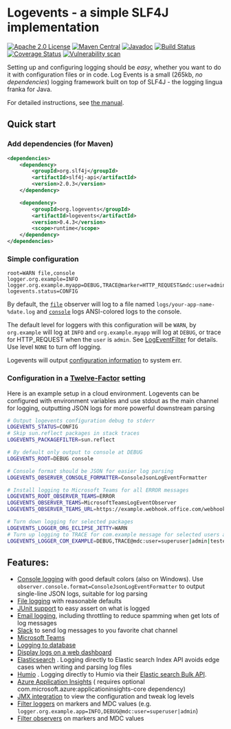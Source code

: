 # Logevents - a simple SLF4J implementation

[![Apache 2.0 License](https://img.shields.io/badge/License-Apache%202.0-blue.svg)](https://opensource.org/licenses/Apache-2.0)
[![Maven Central](https://maven-badges.herokuapp.com/maven-central/org.logevents/logevents/badge.svg)](https://maven-badges.herokuapp.com/maven-central/org.logevents/logevents)
[![Javadoc](https://img.shields.io/badge/javadoc-logevents-blue)](https://jhannes.github.io/logevents/apidocs/)
[![Build Status](https://github.com/jhannes/logevents/workflows/Java%20CI/badge.svg)](https://github.com/jhannes/logevents/actions/workflows/delivery.yml)
[![Coverage Status](https://coveralls.io/repos/github/jhannes/logevents/badge.svg?branch=main)](https://coveralls.io/github/jhannes/logevents?branch=main)
[![Vulnerability scan](https://snyk.io/test/github/jhannes/logevents/badge.svg?targetFile=pom.xml)](https://snyk.io/test/github/jhannes/logevents?targetFile=pom.xml)

Setting up and configuring logging should be *easy*, whether you want to do it with configuration files or in code. Log
Events is a small (265kb, *no dependencies*) logging framework built on top of SLF4J - the logging lingua franka for
Java.

For detailed instructions, see [the manual](MANUAL.md).

## Quick start

### Add dependencies (for Maven)

```xml
<dependencies>
    <dependency>
        <groupId>org.slf4j</groupId>
        <artifactId>slf4j-api</artifactId>
        <version>2.0.3</version>
    </dependency>

    <dependency>
        <groupId>org.logevents</groupId>
        <artifactId>logevents</artifactId>
        <version>0.4.3</version>
        <scope>runtime</scope>
    </dependency>
</dependencies>
```

### Simple configuration

```properties
root=WARN file,console
logger.org.example=INFO
logger.org.example.myapp=DEBUG,TRACE@marker=HTTP_REQUEST&mdc:user=admin
logevents.status=CONFIG
```

By default, the [`file`](https://jhannes.github.io/logevents/apidocs/org/logevents/observers/FileLogEventObserver.html) observer will log to a file named `logs/your-app-name-%date.log` and [`console`](https://jhannes.github.io/logevents/apidocs/org/logevents/observers/ConsoleLogEventObserver.html) logs ANSI-colored logs to the console.

The default level for loggers with this configuration will be `WARN`, by `org.example` will log at `INFO` and `org.example.myapp` will log at `DEBUG`, or trace for HTTP_REQUEST when the `user` is `admin`. See [LogEventFilter](https://jhannes.github.io/logevents/apidocs/org/logevents/impl/LogEventFilter.html) for details. Use level `NONE` to turn off logging.

Logevents will output [configuration information](https://jhannes.github.io/logevents/apidocs/org/logevents/status/package-summary.html) to system err.

### Configuration in a [Twelve-Factor](https://12factor.net/) setting

Here is an example setup in a cloud environment. Logevents can be configured with environment variables and use stdout as the main channel for logging, outputting JSON logs for more powerful downstream parsing

```bash
# Output logevents configuration debug to stderr
LOGEVENTS_STATUS=CONFIG
# Skip sun.reflect packages in stack traces
LOGEVENTS_PACKAGEFILTER=sun.reflect

# By default only output to console at DEBUG
LOGEVENTS_ROOT=DEBUG console

# Console format should be JSON for easier log parsing
LOGEVENTS_OBSERVER_CONSOLE_FORMATTER=ConsoleJsonLogEventFormatter

# Install logging to Microsoft Teams for all ERROR messages
LOGEVENTS_ROOT_OBSERVER_TEAMS=ERROR
LOGEVENTS_OBSERVER_TEAMS=MicrosoftTeamsLogEventObserver
LOGEVENTS_OBSERVER_TEAMS_URL=https://example.webhook.office.com/webhookb2/...

# Turn down logging for selected packages
LOGEVENTS_LOGGER_ORG_ECLIPSE_JETTY=WARN
# Turn up logging to TRACE for com.example message for selected users are
LOGEVENTS_LOGGER_COM_EXAMPLE=DEBUG,TRACE@mdc:user=superuser|admin|tester
```


## Features:

* [Console logging](https://jhannes.github.io/logevents/apidocs/org/logevents/observers/ConsoleLogEventObserver.html)
  with good default colors (also on Windows). Use `observer.console.format=ConsoleJsonLogEventFormatter` to output
  single-line JSON logs, suitable for log parsing
* [File logging](https://jhannes.github.io/logevents/apidocs/org/logevents/observers/FileLogEventObserver.html) with
  reasonable defaults
* [JUnit support](https://jhannes.github.io/logevents/apidocs/org/logevents/extend/junit/ExpectedLogEventsRule.html) to
  easy assert on what is logged
* [Email logging](https://jhannes.github.io/logevents/apidocs/org/logevents/observers/SmtpLogEventObserver.html),
  including throttling to reduce spamming when get lots of log messages
* [Slack](https://jhannes.github.io/logevents/apidocs/org/logevents/observers/SlackLogEventObserver.html) to send log
  messages to you favorite chat channel
* [Microsoft Teams](https://jhannes.github.io/logevents/apidocs/org/logevents/observers/MicrosoftTeamsLogEventObserver.html)
* [Logging to database](https://jhannes.github.io/logevents/apidocs/org/logevents/observers/DatabaseLogEventObserver.html)
* [Display logs on a web dashboard](https://jhannes.github.io/logevents/apidocs/org/logevents/observers/WebLogEventObserver.html)
* [Elasticsearch](https://jhannes.github.io/logevents/apidocs/org/logevents/observers/ElasticsearchLogEventObserver.html)
  . Logging directly to Elastic search Index API avoids edge cases when writing and parsing log files
* [Humio](https://jhannes.github.io/logevents/apidocs/org/logevents/observers/HumioLogEventObserver.html)
    . Logging directly to Humio via their [Elastic search Bulk API](https://library.humio.com/stable/docs/ingesting-data/log-shippers/other-log-shippers/#elasticsearch-bulk-api).
* [Azure Application Insights](https://jhannes.github.io/logevents/apidocs/org/logevents/extend/azure/ApplicationInsightsLogEventObserver.html) (
  requires optional com.microsoft.azure:applicationinsights-core dependency)
* [JMX integration](https://jhannes.github.io/logevents/apidocs/org/logevents/jmx/LogEventsMBeanFactory.html) to view
  the configuration and tweak log levels
* [Filter loggers](https://jhannes.github.io/logevents/apidocs/org/logevents/impl/LogEventFilter.html) on
  markers and MDC values (e.g. `logger.org.example.app=INFO,DEBUG@mdc:user=superuser|admin`)
* [Filter observers](https://jhannes.github.io/logevents/apidocs/org/logevents/observers/AbstractFilteredLogEventObserver.html)
  on markers and MDC values
